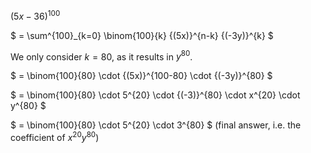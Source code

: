${(5x-36)}^{100}$

$ = \sum^{100}_{k=0} \binom{100}{k} {(5x)}^{n-k} {(-3y)}^{k} $

We only consider $k=80$, as it results in $y^{80}$.

$ = \binom{100}{80} \cdot {(5x)}^{100-80} \cdot {(-3y)}^{80} $

$ = \binom{100}{80} \cdot 5^{20} \cdot {(-3)}^{80} \cdot x^{20} \cdot y^{80} $

$ = \binom{100}{80} \cdot 5^{20} \cdot 3^{80} $ (final answer, i.e. the coefficient of $x^{20} y^{80}$)
